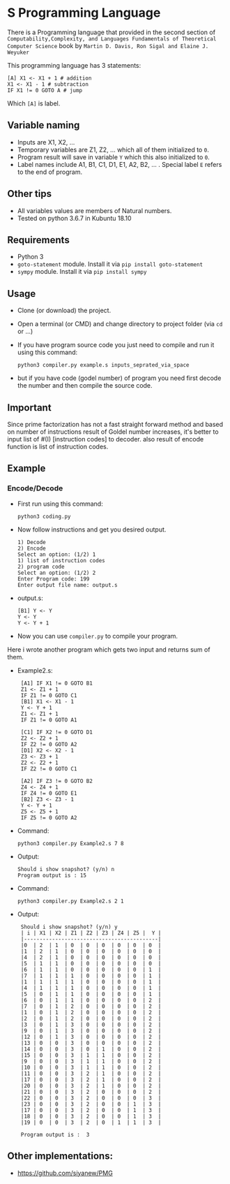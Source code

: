 # S Programming Language


There is a Programming language that provided in the second section of `Computability,Complexity, and Languages Fundamentals of Theoretical Computer Science` book by `Martin D. Davis, Ron Sigal and Elaine J. Weyuker`

This programming language has 3 statements:

    [A] X1 <- X1 + 1 # addition
    X1 <- X1 - 1 # subtraction 
    IF X1 != 0 GOTO A # jump

Which `[A]` is label.

## Variable naming

- Inputs are X1, X2, ...
- Temporary variables are Z1, Z2, ... which all of them initialized to `0`.
- Program result will save in variable `Y` which this also initialized to `0`.
- Label names include A1, B1, C1, D1, E1, A2, B2, ... . Special label `E` refers to the end of program.

## Other tips

- All variables values are members of Natural numbers.
- Tested on python 3.6.7 in Kubuntu 18.10

## Requirements

 - Python 3
 - `goto-statement` module. Install it via `pip install goto-statement`
 - `sympy` module. Install it via `pip install sympy` 
 
 
## Usage
 
- Clone (or download) the project.
- Open a terminal (or CMD) and change directory to project folder (via `cd` or ...)
- If you have program source code you just need to compile and run it using this command:
  
      python3 compiler.py example.s inputs_seprated_via_space
- but if you have code (godel number) of program you need first decode the number and then compile the source code.
 
## Important

 Since prime factorization has not a fast straight forward method and based on number of instructions result of Goldel number increases, it's better to input list of #(I) \[instruction codes\] to decoder. also result of encode function is list of instruction codes.     
  
## Example

### Encode/Decode
- First run using this command:
 
      python3 coding.py
      
- Now follow instructions and get you desired output.

      1) Decode 
      2) Encode
      Select an option: (1/2) 1
      1) list of instruction codes 
      2) program code
      Select an option: (1/2) 2
      Enter Program code: 199
      Enter output file name: output.s

- output.s:

      [B1] Y <- Y
      Y <- Y
      Y <- Y + 1
 
 - Now you can use `compiler.py` to compile your program.


Here i wrote another program which gets two input and returns sum of them.
 
 - Example2.s:
    
        [A1] IF X1 != 0 GOTO B1
        Z1 <- Z1 + 1
        IF Z1 != 0 GOTO C1
        [B1] X1 <- X1 - 1
        Y <- Y + 1
        Z1 <- Z1 + 1
        IF Z1 != 0 GOTO A1
        
        [C1] IF X2 != 0 GOTO D1
        Z2 <- Z2 + 1
        IF Z2 != 0 GOTO A2
        [D1] X2 <- X2 - 1
        Z3 <- Z3 + 1
        Z2 <- Z2 + 1
        IF Z2 != 0 GOTO C1
        
        [A2] IF Z3 != 0 GOTO B2
        Z4 <- Z4 + 1
        IF Z4 != 0 GOTO E1
        [B2] Z3 <- Z3 - 1
        Y <- Y + 1
        Z5 <- Z5 + 1
        IF Z5 != 0 GOTO A2
        
 - Command:
     
       python3 compiler.py Example2.s 7 8
  
 - Output:
 
       Should i show snapshot? (y/n) n
       Program output is : 15
    
 - Command:
     
       python3 compiler.py Example2.s 2 1
  
 - Output:
 
        Should i show snapshot? (y/n) y
        | i | X1 | X2 | Z1 | Z2 | Z3 | Z4 | Z5 |  Y |
        |-------------------------------------------|
        |0  | 2  | 1  | 0  | 0  | 0  | 0  | 0  | 0  |
        |1  | 2  | 1  | 0  | 0  | 0  | 0  | 0  | 0  |
        |4  | 2  | 1  | 0  | 0  | 0  | 0  | 0  | 0  |
        |5  | 1  | 1  | 0  | 0  | 0  | 0  | 0  | 0  |
        |6  | 1  | 1  | 0  | 0  | 0  | 0  | 0  | 1  |
        |7  | 1  | 1  | 1  | 0  | 0  | 0  | 0  | 1  |
        |1  | 1  | 1  | 1  | 0  | 0  | 0  | 0  | 1  |
        |4  | 1  | 1  | 1  | 0  | 0  | 0  | 0  | 1  |
        |5  | 0  | 1  | 1  | 0  | 0  | 0  | 0  | 1  |
        |6  | 0  | 1  | 1  | 0  | 0  | 0  | 0  | 2  |
        |7  | 0  | 1  | 2  | 0  | 0  | 0  | 0  | 2  |
        |1  | 0  | 1  | 2  | 0  | 0  | 0  | 0  | 2  |
        |2  | 0  | 1  | 2  | 0  | 0  | 0  | 0  | 2  |
        |3  | 0  | 1  | 3  | 0  | 0  | 0  | 0  | 2  |
        |9  | 0  | 1  | 3  | 0  | 0  | 0  | 0  | 2  |
        |12 | 0  | 1  | 3  | 0  | 0  | 0  | 0  | 2  |
        |13 | 0  | 0  | 3  | 0  | 0  | 0  | 0  | 2  |
        |14 | 0  | 0  | 3  | 0  | 1  | 0  | 0  | 2  |
        |15 | 0  | 0  | 3  | 1  | 1  | 0  | 0  | 2  |
        |9  | 0  | 0  | 3  | 1  | 1  | 0  | 0  | 2  |
        |10 | 0  | 0  | 3  | 1  | 1  | 0  | 0  | 2  |
        |11 | 0  | 0  | 3  | 2  | 1  | 0  | 0  | 2  |
        |17 | 0  | 0  | 3  | 2  | 1  | 0  | 0  | 2  |
        |20 | 0  | 0  | 3  | 2  | 1  | 0  | 0  | 2  |
        |21 | 0  | 0  | 3  | 2  | 0  | 0  | 0  | 2  |
        |22 | 0  | 0  | 3  | 2  | 0  | 0  | 0  | 3  |
        |23 | 0  | 0  | 3  | 2  | 0  | 0  | 1  | 3  |
        |17 | 0  | 0  | 3  | 2  | 0  | 0  | 1  | 3  |
        |18 | 0  | 0  | 3  | 2  | 0  | 0  | 1  | 3  |
        |19 | 0  | 0  | 3  | 2  | 0  | 1  | 1  | 3  |
        
        Program output is :  3

     
## Other implementations:

 - https://github.com/siyanew/PMG

